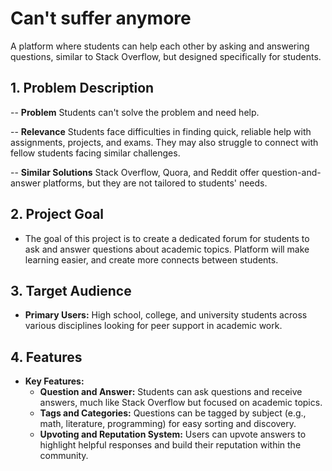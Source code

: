 # Can't suffer anymore
A platform where students can help each other by asking and answering questions, similar to Stack Overflow, but designed specifically for students.

## 1. Problem Description
-- **Problem** Students can't solve the problem and need help.

-- **Relevance** Students face difficulties in finding quick, reliable help with assignments, projects, and exams. They may also struggle to connect with fellow students facing similar challenges.

-- **Similar Solutions** Stack Overflow, Quora, and Reddit offer question-and-answer platforms, but they are not tailored to students' needs.

## 2. Project Goal
- The goal of this project is to create a dedicated forum for students to ask and answer questions about academic topics. Platform will make learning easier, and create more connects between students.

## 3. Target Audience 
- **Primary Users:** High school, college, and university students across various disciplines looking for peer support in academic work.

## 4. Features 
- **Key Features:**
    - **Question and Answer:** Students can ask questions and receive answers, much like Stack Overflow but focused on academic topics.
    - **Tags and Categories:** Questions can be tagged by subject (e.g., math, literature, programming) for easy sorting and discovery.
    - **Upvoting and Reputation System:** Users can upvote answers to highlight helpful responses and build their reputation within the community.